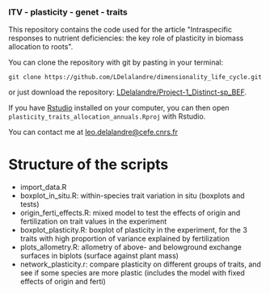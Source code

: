 ### ITV - plasticity - genet - traits

This repository contains the code used for the article "Intraspecific responses to nutrient deficiencies: the key role of plasticity in biomass allocation to roots".

You can clone the repository with git by pasting in your terminal:

	git clone https://github.com/LDelalandre/dimensionality_life_cycle.git
    
or 
just download the repository:
[LDelalandre/Project-1_Distinct-sp_BEF](https://github.com/LDelalandre/dimensionality_life_cycle/archive/master.zip).

If you have [Rstudio](https://www.rstudio.com/) installed on your computer, you can then open `plasticity_traits_allocation_annuals.Rproj` with Rstudio.

You can contact me at <leo.delalandre@cefe.cnrs.fr>

# Structure of the scripts
- import_data.R
- boxplot_in_situ.R: within-species trait variation in situ (boxplots and tests)
- origin_ferti_effects.R: mixed model to test the effects of origin and fertilization on trait values in the experiment
- boxplot_plasticity.R: boxplot of plasticity in the experiment, for the 3 traits with high proportion of variance explained by fertilization
- plots_allometry.R: allometry of above- and belowground exchange surfaces in biplots (surface against plant mass)
- network_plasticity.r: compare plasticity on different groups of traits, and see if some species are more plastic (includes the model with fixed effects of origin and ferti)